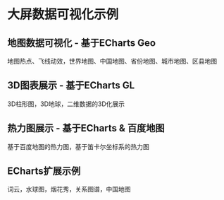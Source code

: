 # 大屏数据可视化示例

## 地图数据可视化 - 基于ECharts Geo

地图热点、飞线动效，世界地图、中国地图、省份地图、城市地图、区县地图

## 3D图表展示 - 基于ECharts GL

3D柱形图，3D地球，二维数据的3D化展示

## 热力图展示 - 基于ECharts & 百度地图

基于百度地图的热力图，基于笛卡尔坐标系的热力图

## ECharts扩展示例

词云，水球图，烟花秀，关系图谱，中国地图